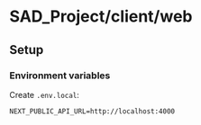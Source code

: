 # SAD_Project/client/web

## Setup

### Environment variables

Create `.env.local`:

```env
NEXT_PUBLIC_API_URL=http://localhost:4000
```
